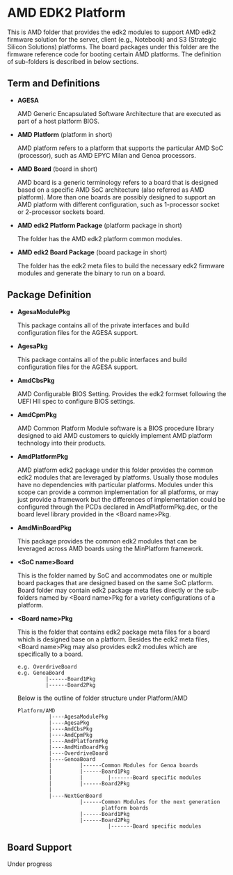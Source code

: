# AMD EDK2 Platform

This is AMD folder that provides the edk2 modules to support AMD edk2 firmware
solution for the server, client (e.g., Notebook) and S3 (Strategic Silicon Solutions)
platforms. The board packages under this folder are the firmware reference code for
booting certain AMD platforms. The definition of sub-folders is described in below sections.

## Term and Definitions

* **AGESA**

  AMD Generic Encapsulated Software Architecture that are executed as part of a
  host platform BIOS.

* **AMD Platform** (platform in short)

  AMD platform refers to a platform that supports the particular AMD SoC (processor), such as
  AMD EPYC Milan and Genoa processors.

* **AMD Board** (board in short)

  AMD board is a generic terminology refers to a board that is designed based on a
  specific AMD SoC architecture (also referred as AMD platform). More than one boards
  are possibly designed to support an AMD platform with different configuration, such as
  1-processor socket or 2-processor sockets board.

* **AMD edk2 Platform Package** (platform package in short)

  The folder has the AMD edk2 platform common modules.

* **AMD edk2 Board Package** (board package in short)

  The folder has the edk2 meta files to build the necessary edk2 firmware modules
  and generate the binary to run on a board.

## Package Definition

* **AgesaModulePkg**

  This package contains all of the private interfaces and build configuration files for the
  AGESA support.

* **AgesaPkg**

  This package contains all of the public interfaces and build configuration files
  for the AGESA support.

* **AmdCbsPkg**

  AMD Configurable BIOS Setting. Provides the edk2 formset following the UEFI HII
  spec to configure BIOS settings.

* **AmdCpmPkg**

  AMD Common Platform Module software is a BIOS procedure library designed to aid
  AMD customers to quickly implement AMD platform technology into their products.

* **AmdPlatformPkg**

  AMD platform edk2 package under this folder provides the common edk2
  modules that are leveraged by platforms. Usually those modules have no dependencies with
  particular platforms. Modules under this scope can provide a common implementation
  for all platforms, or may just provide a framework but the differences of implementation
  could be configured through the PCDs declared in AmdPlatformPkg.dec, or the board level
  library provided in the \<Board name\>Pkg.

* **AmdMinBoardPkg**

  This package provides the common edk2 modules that can be leveraged across AMD boards using
  the MinPlatform framework.

* **\<SoC name\>Board**

  This is the folder named by SoC and accommodates one or multiple board packages
  that are designed based on the same SoC platform. <SoC name>Board folder may
  contain edk2 package meta files directly or the sub-folders named by \<Board name\>Pkg for
  a variety configurations of a platform.

* **<Board name\>Pkg**

  This is the folder that contains edk2 package meta files for a board which is designed base
  on a platform. Besides the edk2 meta files, <Board name\>Pkg may also provides edk2 modules
  which are specifically to a board.

  ```
  e.g. OverdriveBoard
  e.g. GenoaBoard
           |------Board1Pkg
           |------Board2Pkg
  ```

  Below is the outline of folder structure under Platform/AMD

  ```
  Platform/AMD
            |----AgesaModulePkg
            |----AgesaPkg
            |----AmdCbsPkg
            |----AmdCpmPkg
            |----AmdPlatformPkg
            |----AmdMinBoardPkg
            |----OverdriveBoard
            |----GenoaBoard
            |         |------Common Modules for Genoa boards
            |         |------Board1Pkg
            |         |        |-------Board specific modules
            |         |------Board2Pkg
            |
            |----NextGenBoard
                      |------Common Modules for the next generation
                             platform boards
                      |------Board1Pkg
                      |------Board2Pkg
                               |-------Board specific modules
  ```


## Board Support
Under progress
